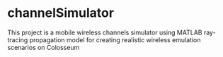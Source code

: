 # channelSimulator
This project is a mobile wireless channels simulator using MATLAB ray-tracing propagation model for creating realistic wireless emulation scenarios on Colosseum
